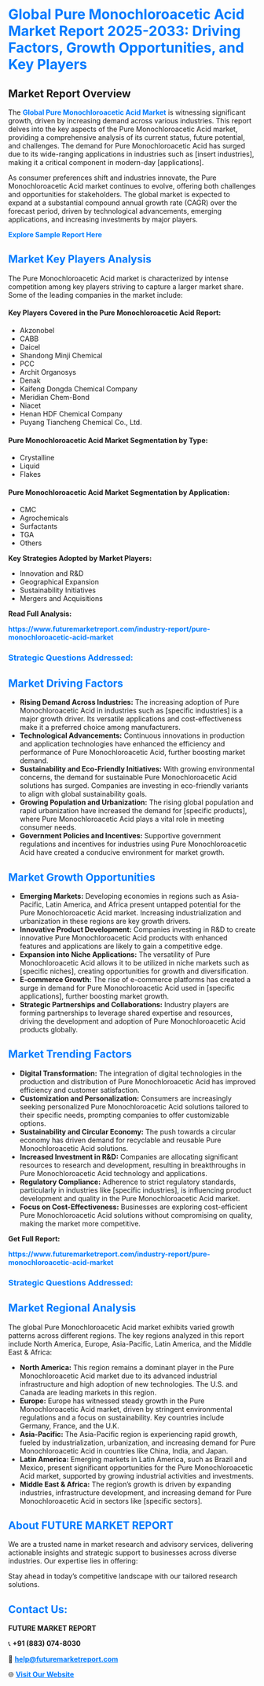 <h1 style="color: #007BFF;">Global Pure Monochloroacetic Acid Market Report 2025-2033: Driving Factors, Growth Opportunities, and Key Players</h1>

<section id="overview">
<h2>Market Report Overview</h2>
<p>The <a href="https://www.futuremarketreport.com/industry-report/pure-monochloroacetic-acid-market" style="color: #007BFF; text-decoration: none;"><strong>Global Pure Monochloroacetic Acid Market</strong></a> is witnessing significant growth, driven by increasing demand across various industries. This report delves into the key aspects of the Pure Monochloroacetic Acid market, providing a comprehensive analysis of its current status, future potential, and challenges. The demand for Pure Monochloroacetic Acid has surged due to its wide-ranging applications in industries such as [insert industries], making it a critical component in modern-day [applications].</p>
<p>As consumer preferences shift and industries innovate, the Pure Monochloroacetic Acid market continues to evolve, offering both challenges and opportunities for stakeholders. The global market is expected to expand at a substantial compound annual growth rate (CAGR) over the forecast period, driven by technological advancements, emerging applications, and increasing investments by major players.</p>
</section>

<section id="overview">
<p><a href="https://www.futuremarketreport.com/request-sample/reportId=104883" style="color: #007BFF; text-decoration: none;"><strong>Explore Sample Report Here</strong></a></p>
</section>

<section id="key-players">
<h2 style="color: #007BFF;">Market Key Players Analysis</h2>
<p>The Pure Monochloroacetic Acid market is characterized by intense competition among key players striving to capture a larger market share. Some of the leading companies in the market include:</p>
<h4>Key Players Covered in the Pure Monochloroacetic Acid Report:</h4>
<ul><li>Akzonobel</li><li>CABB</li><li>Daicel</li><li>Shandong Minji Chemical</li><li>PCC</li><li>Archit Organosys</li><li>Denak</li><li>Kaifeng Dongda Chemical Company</li><li>Meridian Chem-Bond</li><li>Niacet</li><li>Henan HDF Chemical Company</li><li>Puyang Tiancheng Chemical Co., Ltd.</li></ul>
<h4>Pure Monochloroacetic Acid Market Segmentation by Type:</h4>
<ul><li>Crystalline</li><li>Liquid</li><li>Flakes</li></ul>

<h4>Pure Monochloroacetic Acid Market Segmentation by Application:</h4>
<ul><li>CMC</li><li>Agrochemicals</li><li>Surfactants</li><li>TGA</li><li>Others</li></ul>
<p><strong>Key Strategies Adopted by Market Players:</strong></p>
<ul>
<li>Innovation and R&D</li>
<li>Geographical Expansion</li>
<li>Sustainability Initiatives</li>
<li>Mergers and Acquisitions</li>
</ul>
</section>

<section>
<p><strong>Read Full Analysis: </strong></p><a href="https://www.futuremarketreport.com/industry-report/pure-monochloroacetic-acid-market" style="color: #007BFF; text-decoration: none;"><strong>https://www.futuremarketreport.com/industry-report/pure-monochloroacetic-acid-market</strong></a>
<h3 style="color: #007BFF;">Strategic Questions Addressed:</h3>
</section>

<section id="driving-factors">
<h2 style="color: #007BFF;">Market Driving Factors</h2>
<ul>
<li><strong>Rising Demand Across Industries:</strong> The increasing adoption of Pure Monochloroacetic Acid in industries such as [specific industries] is a major growth driver. Its versatile applications and cost-effectiveness make it a preferred choice among manufacturers.</li>
<li><strong>Technological Advancements:</strong> Continuous innovations in production and application technologies have enhanced the efficiency and performance of Pure Monochloroacetic Acid, further boosting market demand.</li>
<li><strong>Sustainability and Eco-Friendly Initiatives:</strong> With growing environmental concerns, the demand for sustainable Pure Monochloroacetic Acid solutions has surged. Companies are investing in eco-friendly variants to align with global sustainability goals.</li>
<li><strong>Growing Population and Urbanization:</strong> The rising global population and rapid urbanization have increased the demand for [specific products], where Pure Monochloroacetic Acid plays a vital role in meeting consumer needs.</li>
<li><strong>Government Policies and Incentives:</strong> Supportive government regulations and incentives for industries using Pure Monochloroacetic Acid have created a conducive environment for market growth.</li>
</ul>
</section>

<section id="growth-opportunities">
<h2 style="color: #007BFF;">Market Growth Opportunities</h2>
<ul>
<li><strong>Emerging Markets:</strong> Developing economies in regions such as Asia-Pacific, Latin America, and Africa present untapped potential for the Pure Monochloroacetic Acid market. Increasing industrialization and urbanization in these regions are key growth drivers.</li>
<li><strong>Innovative Product Development:</strong> Companies investing in R&D to create innovative Pure Monochloroacetic Acid products with enhanced features and applications are likely to gain a competitive edge.</li>
<li><strong>Expansion into Niche Applications:</strong> The versatility of Pure Monochloroacetic Acid allows it to be utilized in niche markets such as [specific niches], creating opportunities for growth and diversification.</li>
<li><strong>E-commerce Growth:</strong> The rise of e-commerce platforms has created a surge in demand for Pure Monochloroacetic Acid used in [specific applications], further boosting market growth.</li>
<li><strong>Strategic Partnerships and Collaborations:</strong> Industry players are forming partnerships to leverage shared expertise and resources, driving the development and adoption of Pure Monochloroacetic Acid products globally.</li>
</ul>
</section>

<section id="trending-factors">
<h2 style="color: #007BFF;">Market Trending Factors</h2>
<ul>
<li><strong>Digital Transformation:</strong> The integration of digital technologies in the production and distribution of Pure Monochloroacetic Acid has improved efficiency and customer satisfaction.</li>
<li><strong>Customization and Personalization:</strong> Consumers are increasingly seeking personalized Pure Monochloroacetic Acid solutions tailored to their specific needs, prompting companies to offer customizable options.</li>
<li><strong>Sustainability and Circular Economy:</strong> The push towards a circular economy has driven demand for recyclable and reusable Pure Monochloroacetic Acid solutions.</li>
<li><strong>Increased Investment in R&D:</strong> Companies are allocating significant resources to research and development, resulting in breakthroughs in Pure Monochloroacetic Acid technology and applications.</li>
<li><strong>Regulatory Compliance:</strong> Adherence to strict regulatory standards, particularly in industries like [specific industries], is influencing product development and quality in the Pure Monochloroacetic Acid market.</li>
<li><strong>Focus on Cost-Effectiveness:</strong> Businesses are exploring cost-efficient Pure Monochloroacetic Acid solutions without compromising on quality, making the market more competitive.</li>
</ul>
</section>

<section>
<p><strong>Get Full Report: </strong></p><a href="https://www.futuremarketreport.com/industry-report/pure-monochloroacetic-acid-market" style="color: #007BFF; text-decoration: none;"><strong>https://www.futuremarketreport.com/industry-report/pure-monochloroacetic-acid-market</strong></a>
<h3 style="color: #007BFF;">Strategic Questions Addressed:</h3>
</section>


<section id="regional-analysis">
<h2 style="color: #007BFF;">Market Regional Analysis</h2>
<p>The global Pure Monochloroacetic Acid market exhibits varied growth patterns across different regions. The key regions analyzed in this report include North America, Europe, Asia-Pacific, Latin America, and the Middle East & Africa:</p>
<ul>
<li><strong>North America:</strong> This region remains a dominant player in the Pure Monochloroacetic Acid market due to its advanced industrial infrastructure and high adoption of new technologies. The U.S. and Canada are leading markets in this region.</li>
<li><strong>Europe:</strong> Europe has witnessed steady growth in the Pure Monochloroacetic Acid market, driven by stringent environmental regulations and a focus on sustainability. Key countries include Germany, France, and the U.K.</li>
<li><strong>Asia-Pacific:</strong> The Asia-Pacific region is experiencing rapid growth, fueled by industrialization, urbanization, and increasing demand for Pure Monochloroacetic Acid in countries like China, India, and Japan.</li>
<li><strong>Latin America:</strong> Emerging markets in Latin America, such as Brazil and Mexico, present significant opportunities for the Pure Monochloroacetic Acid market, supported by growing industrial activities and investments.</li>
<li><strong>Middle East & Africa:</strong> The region’s growth is driven by expanding industries, infrastructure development, and increasing demand for Pure Monochloroacetic Acid in sectors like [specific sectors].</li>
</ul>
</section>

<footer>
<h2 style="color: #007BFF;">About FUTURE MARKET REPORT</h2>
<p>We are a trusted name in market research and advisory services, delivering actionable insights and strategic support to businesses across diverse industries. Our expertise lies in offering:</p>

<p>Stay ahead in today’s competitive landscape with our tailored research solutions.</p>

<h2 style="color: #007BFF;">Contact Us:</h2>
<p><strong>FUTURE MARKET REPORT</strong></p>
<p>📞 <strong>+91 (883) 074-8030</strong></p>
<p>📧 <strong><a href="mailto:help@futuremarketreport.com" style="color: #007BFF;">help@futuremarketreport.com</a></strong></p>
<p>🌐 <strong><a href="https://www.futuremarketreport.com/" style="color: #007BFF;">Visit Our Website</a></strong></p>
</footer>